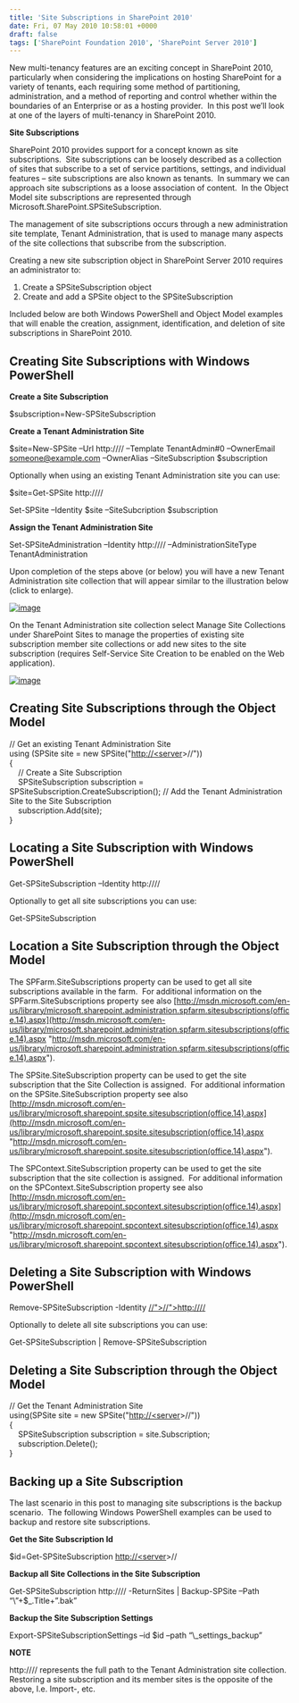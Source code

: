 ```yaml
---
title: 'Site Subscriptions in SharePoint 2010'
date: Fri, 07 May 2010 10:58:01 +0000
draft: false
tags: ['SharePoint Foundation 2010', 'SharePoint Server 2010']
---
```


New multi-tenancy features are an exciting concept in SharePoint 2010, particularly when considering the implications on hosting SharePoint for a variety of tenants, each requiring some method of partitioning, administration, and a method of reporting and control whether within the boundaries of an Enterprise or as a hosting provider.  In this post we’ll look at one of the layers of multi-tenancy in SharePoint 2010.

**Site Subscriptions**

SharePoint 2010 provides support for a concept known as site subscriptions.  Site subscriptions can be loosely described as a collection of sites that subscribe to a set of service partitions, settings, and individual features – site subscriptions are also known as tenants.  In summary we can approach site subscriptions as a loose association of content.  In the Object Model site subscriptions are represented through Microsoft.SharePoint.SPSiteSubscription.

The management of site subscriptions occurs through a new administration site template, Tenant Administration, that is used to manage many aspects of the site collections that subscribe from the subscription.

Creating a new site subscription object in SharePoint Server 2010 requires an administrator to:

1.  Create a SPSiteSubscription object
2.  Create and add a SPSite object to the SPSiteSubscription

Included below are both Windows PowerShell and Object Model examples that will enable the creation, assignment, identification, and deletion of site subscriptions in SharePoint 2010.

Creating Site Subscriptions with Windows PowerShell
---------------------------------------------------

**Create a Site Subscription**

$subscription\=New-SPSiteSubscription

**Create a Tenant Administration Site**

$site\=New-SPSite –Url http://<server>/<path>/<site> –Template TenantAdmin#0 –OwnerEmail [someone@example.com](mailto:someone@example.com) –OwnerAlias <domainuser> –SiteSubscription $subscription

Optionally when using an existing Tenant Administration site you can use:

$site\=Get-SPSite http://<server>/<path>/<site>

Set-SPSite –Identity $site –SiteSubcription $subscription

**Assign the Tenant Administration Site**

Set-SPSiteAdministration –Identity http://<server>/<path>/<site> –AdministrationSiteType TenantAdministration

Upon completion of the steps above (or below) you will have a new Tenant Administration site collection that will appear similar to the illustration below (click to enlarge).

[![image](https://msdnshared.blob.core.windows.net/media/TNBlogsFS/BlogFileStorage/blogs_technet/wbaer/WindowsLiveWriter/SiteSubscriptionsinSharePoint2010_D9A7/image_thumb.png "image")](https://msdnshared.blob.core.windows.net/media/TNBlogsFS/BlogFileStorage/blogs_technet/wbaer/WindowsLiveWriter/SiteSubscriptionsinSharePoint2010_D9A7/image_2.png)

On the Tenant Administration site collection select Manage Site Collections under SharePoint Sites to manage the properties of existing site subscription member site collections or add new sites to the site subscription (requires Self-Service Site Creation to be enabled on the Web application).

[![image](https://msdnshared.blob.core.windows.net/media/TNBlogsFS/BlogFileStorage/blogs_technet/wbaer/WindowsLiveWriter/SiteSubscriptionsinSharePoint2010_D9A7/image_thumb_1.png "image")](https://msdnshared.blob.core.windows.net/media/TNBlogsFS/BlogFileStorage/blogs_technet/wbaer/WindowsLiveWriter/SiteSubscriptionsinSharePoint2010_D9A7/image_4.png)

Creating Site Subscriptions through the Object Model
----------------------------------------------------

// Get an existing Tenant Administration Site  
using (SPSite site = new SPSite("[http://<server](http://<server)\>/<path>/<site>"))  
{  
    // Create a Site Subscription  
    SPSiteSubscription subscription = SPSiteSubscription.CreateSubscription(); // Add the Tenant Administration Site to the Site Subscription  
    subscription.Add(site);  
}

Locating a Site Subscription with Windows PowerShell
----------------------------------------------------

Get-SPSiteSubscription –Identity http://<server>/<path>/<site>

Optionally to get all site subscriptions you can use:

Get-SPSiteSubscription

Location a Site Subscription through the Object Model
-----------------------------------------------------

The SPFarm.SiteSubscriptions property can be used to get all site subscriptions available in the farm.  For additional information on the SPFarm.SiteSubscriptions property see also [http://msdn.microsoft.com/en-us/library/microsoft.sharepoint.administration.spfarm.sitesubscriptions(office.14).aspx](http://msdn.microsoft.com/en-us/library/microsoft.sharepoint.administration.spfarm.sitesubscriptions(office.14).aspx "http://msdn.microsoft.com/en-us/library/microsoft.sharepoint.administration.spfarm.sitesubscriptions(office.14).aspx").

The SPSite.SiteSubscription property can be used to get the site subscription that the Site Collection is assigned.  For additional information on the SPSite.SiteSubscription property see also [http://msdn.microsoft.com/en-us/library/microsoft.sharepoint.spsite.sitesubscription(office.14).aspx](http://msdn.microsoft.com/en-us/library/microsoft.sharepoint.spsite.sitesubscription(office.14).aspx "http://msdn.microsoft.com/en-us/library/microsoft.sharepoint.spsite.sitesubscription(office.14).aspx").

The SPContext.SiteSubscription property can be used to get the site subscription that the site collection is assigned.  For additional information on the SPContext.SiteSubscription property see also [http://msdn.microsoft.com/en-us/library/microsoft.sharepoint.spcontext.sitesubscription(office.14).aspx](http://msdn.microsoft.com/en-us/library/microsoft.sharepoint.spcontext.sitesubscription(office.14).aspx "http://msdn.microsoft.com/en-us/library/microsoft.sharepoint.spcontext.sitesubscription(office.14).aspx").

Deleting a Site Subscription with Windows PowerShell
----------------------------------------------------

Remove-SPSiteSubscription -Identity [//">//">http://<server>/<path>/<site>](http://<server>/<path>/<site>)

Optionally to delete all site subscriptions you can use:

Get-SPSiteSubscription | Remove-SPSiteSubscription

Deleting a Site Subscription through the Object Model
-----------------------------------------------------

// Get the Tenant Administration Site  
using(SPSite site = new SPSite("[http://<server](http://<server)\>/<path>/<site>"))  
{  
    SPSiteSubscription subscription = site.Subscription;  
    subscription.Delete();  
}

Backing up a Site Subscription
------------------------------

The last scenario in this post to managing site subscriptions is the backup scenario.  The following Windows PowerShell examples can be used to backup and restore site subscriptions.

**Get the Site Subscription Id**

$id\=Get-SPSiteSubscription [http://<server](http://<server)\>/<path>/<site>

**Backup all Site Collections in the Site Subscription**

Get-SPSiteSubscription http://<server>/<path>/<site> -ReturnSites | Backup-SPSite –Path “\\<server><share>”+$\_.Title+”.bak”

**Backup the Site Subscription Settings**

Export-SPSiteSubscriptionSettings –id $id –path “\\<server><share><subscription>\_settings\_backup”

**NOTE**

http://<server>/<path>/<site> represents the full path to the Tenant Administration site collection.  Restoring a site subscription and its member sites is the opposite of the above, I.e. Import-, etc.